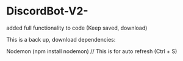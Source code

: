 # DiscordBot-V2-

added full functionality to code (Keep saved, download)

This is a back up, download dependencies:

Nodemon (npm install nodemon) // This is for auto refresh (Ctrl + S)

